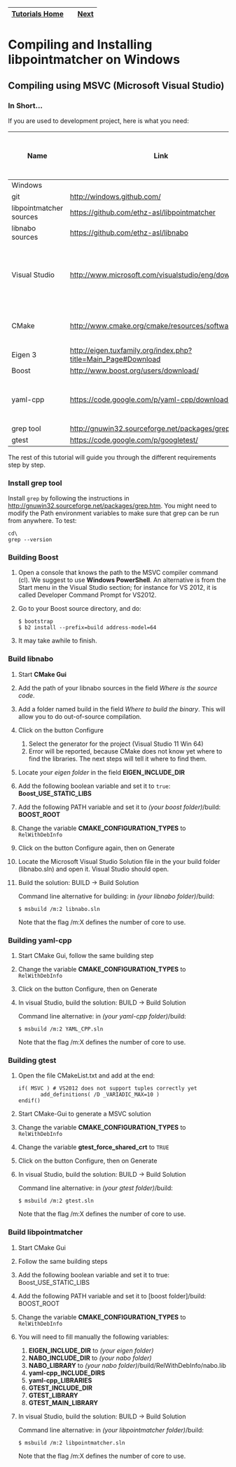 | [Tutorials Home](Tutorials.md)    | | [Next](Datafilters.md) |
| ------------- |:-------------:| -----:|

# Compiling and Installing libpointmatcher on Windows

## Compiling using MSVC (Microsoft Visual Studio)

### In Short...

If you are used to development project, here is what you need:


| Name   | Link | Version <br> (Tested March 29, 2014)|
| ------ | ---- | ------------- |
| Windows |     | 7              |
|  git | <http://windows.github.com/> | v1.0 |
|  libpointmatcher sources   | <https://github.com/ethz-asl/libpointmatcher> | |
| libnabo sources | <https://github.com/ethz-asl/libnabo> |  |
| Visual Studio |  <http://www.microsoft.com/visualstudio/eng/downloads>  | Visual Studio 2012 Express for Windows Desktop |
| CMake | <http://www.cmake.org/cmake/resources/software.html> | cmake-2.8.11.2-win32-x86.exe|
| Eigen 3 | <http://eigen.tuxfamily.org/index.php?title=Main_Page#Download>  |v3.2.0 |
| Boost | <http://www.boost.org/users/download/> | v1.54.0 |
| yaml-cpp | <https://code.google.com/p/yaml-cpp/downloads/list>| v0.3.0, **not working with v0.5.0**|
| grep tool | <http://gnuwin32.sourceforge.net/packages/grep.htm>| v2.5.4 |
| gtest | <https://code.google.com/p/googletest/> | v1.7.0 |

The rest of this tutorial will guide you through the different requirements step by step.

### Install grep tool
Install `grep` by following the instructions in <http://gnuwin32.sourceforge.net/packages/grep.htm>. You might need to modify the Path environment variables to make sure that grep can be run from anywhere. To test:
```
cd\
grep --version
```

### Building Boost
1. Open a console that knows the path to the MSVC compiler command (cl). We suggest to use **Windows PowerShell**. An alternative is from the Start menu in the Visual Studio section; for instance for VS 2012, it is called Developer Command Prompt for VS2012.
1. Go to your Boost source directory, and do:

    ```
    $ bootstrap
    $ b2 install --prefix=build address-model=64
    ```

1. It may take awhile to finish.


### Build libnabo 
1. Start **CMake Gui**

1. Add the path of your libnabo sources in the field _Where is the source code_.
1. Add a folder named build in the field _Where to build the binary_. This will allow you to do out-of-source compilation.
1. Click on the button Configure
    1. Select the generator for the project (Visual Studio 11 Win 64)
    1. Error will be reported, because CMake does not know yet where to find the libraries. The next steps will tell it where to find them.

1. Locate _your eigen folder_ in the field **EIGEN_INCLUDE_DIR**

1. Add the following boolean variable and set it to `true`: **Boost_USE_STATIC_LIBS**

1. Add the following PATH variable and set it to _(your boost folder)_/build: **BOOST_ROOT**

1. Change the variable **CMAKE_CONFIGURATION_TYPES** to `RelWithDebInfo`

1. Click on the button Configure again, then on Generate

1. Locate the Microsoft Visual Studio Solution file in the your build folder (libnabo.sln) and open it. Visual Studio should open.

1. Build the solution: BUILD -> Build Solution

    Command line alternative for building: in _(your libnabo folder)_/build:
    
    ```
    $ msbuild /m:2 libnabo.sln
    ```
    
    Note that the flag /m:X defines the number of core to use.
    

### Building yaml-cpp
1. Start CMake Gui, follow the same building step

1. Change the variable **CMAKE_CONFIGURATION_TYPES** to `RelWithDebInfo`

1. Click on the button Configure, then on Generate

1. In visual Studio, build the solution: BUILD -> Build Solution

    Command line alternative: in _(your yaml-cpp folder)_/build:
    
    ```
    $ msbuild /m:2 YAML_CPP.sln
    ```
    
    Note that the flag /m:X defines the number of core to use.
    

### Building gtest
1. Open the file CMakeList.txt and add at the end:

    ```
    if( MSVC ) # VS2012 does not support tuples correctly yet
    	   add_definitions( /D _VARIADIC_MAX=10 )
    endif()
    ```
    
1. Start CMake-Gui to generate a MSVC solution

1. Change the variable **CMAKE_CONFIGURATION_TYPES** to `RelWithDebInfo`

1. Change the variable **gtest_force_shared_crt** to `TRUE`

1. Click on the button Configure, then on Generate

1. In visual Studio, build the solution: BUILD -> Build Solution

    Command line alternative: in _(your gtest folder)_/build:
    
    ```
    $ msbuild /m:2 gtest.sln
    ```
    
    Note that the flag /m:X defines the number of core to use.
    
### Build libpointmatcher
1. Start CMake Gui

1. Follow the same building steps

1. Add the following boolean variable and set it to true: Boost_USE_STATIC_LIBS

1. Add the following PATH variable and set it to [boost folder]/build: BOOST_ROOT

1. Change the variable **CMAKE_CONFIGURATION_TYPES** to `RelWithDebInfo`

1. You will need to fill manually the following variables:
    
    1. **EIGEN_INCLUDE_DIR** to _(your eigen folder)_
    1. **NABO_INCLUDE_DIR** to _(your nabo folder)_
    1. **NABO_LIBRARY** to _(your nabo folder)_/build/RelWithDebInfo/nabo.lib
    1. **yaml-cpp_INCLUDE_DIRS**
    1. **yaml-cpp_LIBRARIES**
    1. **GTEST_INCLUDE_DIR**
    1. **GTEST_LIBRARY**
    1. **GTEST_MAIN_LIBRARY**
    
1. In visual Studio, build the solution: BUILD -> Build Solution

    Command line alternative: in _(your libpointmatcher folder)_/build:
    
    ```
    $ msbuild /m:2 libpointmatcher.sln
    ```
    
    Note that the flag /m:X defines the number of core to use.
